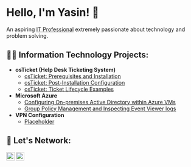 <h1>Hello, I'm Yasin! 🚀</h1>
<p>An aspiring <a href="https://www.linkedin.com/in/YasinAlesmael/" target="_blank">IT Professional</a> extremely passionate about technology and problem solving.</p>

<h2>👨‍💻 Information Technology Projects:</h2>

- <b>osTicket (Help Desk Ticketing System)</b>
  - [osTicket: Prerequisites and Installation](https://github.com/yasinalesmael/osticket-prereqs)
  - [osTicket: Post-Installation Configuration](https://github.com/yasinalesmael/post-install-config)
  - [osTicket: Ticket Lifecycle Examples](https://github.com/yasinalesmael/ticket-lifecycle)
- <b>Microsoft Azure</b>
  - [Configuring On-premises Active Directory within Azure VMs](https://github.com/yasinalesmael/configure-ad)
  - [Group Policy Management and Inspecting Event Viewer logs](https://github.com/yasinalesmael/gpm-eventvwr)
- <b>VPN Configuration</b>
  - [Placeholder](https://github.com/yasinalesmael/vpn-config)

<h2>🤝 Let's Network:</h2>
<p>
  <a href="https://linkedin.com/in/YasinAlesmael" target="_blank">
    <img align="left" alt="Yasin | LinkedIn" width="22px" src="https://cdn.jsdelivr.net/npm/simple-icons@v3/icons/linkedin.svg" />
  </a>
  <a href="mailto:yasin@alesmael.com" target="_blank">
    <img align="left" alt="Yasin | Email" width="22px" src="https://cdn.jsdelivr.net/npm/simple-icons@v3/icons/gmail.svg" />
  </a>
</p>

